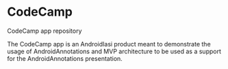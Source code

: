 # CodeCamp
CodeCamp app repository

The CodeCamp app is an AndroidIasi product meant to demonstrate the usage of AndroidAnnotations and MVP architecture to be used as a support for the AndroidAnnotations presentation.
